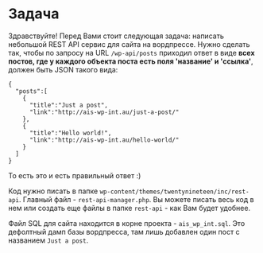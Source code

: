 # Задача

Здравствуйте! Перед Вами стоит следующая задача: написать небольшой REST API сервис для сайта на вордпрессе. Нужно 
сделать так, чтобы по запросу на URL `/wp-api/posts` приходил ответ в виде **всех постов, где у каждого объекта поста
 есть поля 'название' и 'ccылка'**, должен быть JSON такого вида: 
```
{
  "posts":[
    {
      "title":"Just a post",
      "link":"http://ais-wp-int.au/just-a-post/"
    },
    {
      "title":"Hello world!",
      "link":"http://ais-wp-int.au/hello-world/"
    }
  ]
}
```
То есть это и есть правильный ответ :)

Код нужно писать в папке `wp-content/themes/twentynineteen/inc/rest-api`.
Главный файл - `rest-api-manager.php`. Вы можете писать весь код в нем или создать еще файлы в папке `rest-api` - как
 Вам будет удобнее.
 
Файл SQL для сайта находится в корне проекта - `ais_wp_int.sql`. Это дефолтный дамп базы вордпресса, там лишь 
добавлен один пост с названием `Just a post`.